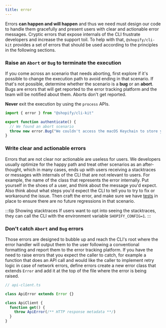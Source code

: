 ```yaml
---
title: error
---
```


Errors **can happen and will happen** and thus we need must design our code to handle them gracefully and present users with clear and actionable error messages.
Cryptic errors that expose internals of the CLI frustrate developers and increase the support toil.
To help with that,
`@shopify/cli-kit` provides a set of errors that should be used according to the principles in the following sections.

### Raise an `Abort` or `Bug` to terminate the execution

If you come across an scenario that needs aborting,
first explore if it's possible to change the execution path to avoid ending in that scenario.
If that's not possible, determine whether the scenario is a **bug** or an **abort**.
Bugs are errors that will get reported to the error tracking platform and the team will be notified about them.
Aborts don't get reported.

**Never** exit the execution by using the `process` APIs.

```ts
import { error } from "@shopify/cli-kit"

export function authenticate() {
  // We found an abort scenario
  throw new error.Bug("We couldn't access the macOS Keychain to store your credentials.")
}
```

### Write clear and actionable errors

Errors that are not clear nor actionable are useless for users.
We developers usually optimize for the happy path and treat other scenarios as an after-thought,
which in many cases, ends up with users receiving a stacktraces or messages with internals of the CLI that are not relevant to users.
For example, the name of the class that represents the error internally.
Put yourself in the shoes of a user,
and think about the message you'd expect.
Also think about what steps you'd expect the CLI to tell you to try to fix or workaround the issue.
Then craft the error, and make sure we have [tests](/testing-strategy) in place to ensure there are no future regressions in that scenario.

:::tip Showing stacktraces
If users want to opt into seeing the stacktraces, they can call the CLI with the environment variable `SHOPIFY_CONFIG=1`.
:::

### Don't catch `Abort` and `Bug` errors

Those errors are designed to bubble up and reach the CLI's root where the error handler will output them to the user following a conventional formatting and report them to the error tracking platform.
If you have the need to raise errors that you expect the caller to catch,
for example a function that does an API call and would like the caller to implement retry logic in case of network errors,
define errors create a new error class that extends `Error` and add it at the top of the file where the error is being raised.

```ts
// api-client.ts

class ApiError extends Error {}

class ApiClient {
  function get() {
    throw ApiError(/** HTTP response metadata **/)
  }
}
```
